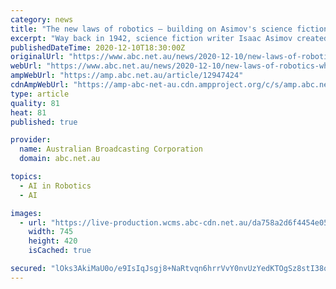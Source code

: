 ```yaml
---
category: news
title: "The new laws of robotics — building on Asimov's science fiction legacy in the age of AI"
excerpt: "Way back in 1942, science fiction writer Isaac Asimov created the Three Laws of Robotics. Now, an AI expert has expanded that list in a bid to ensure the robotics revolution works for humans, not against them."
publishedDateTime: 2020-12-10T18:30:00Z
originalUrl: "https://www.abc.net.au/news/2020-12-10/new-laws-of-robotics-what-they-mean-for-ai/12947424?section=technology"
webUrl: "https://www.abc.net.au/news/2020-12-10/new-laws-of-robotics-what-they-mean-for-ai/12947424?section=technology"
ampWebUrl: "https://amp.abc.net.au/article/12947424"
cdnAmpWebUrl: "https://amp-abc-net-au.cdn.ampproject.org/c/s/amp.abc.net.au/article/12947424"
type: article
quality: 81
heat: 81
published: true

provider:
  name: Australian Broadcasting Corporation
  domain: abc.net.au

topics:
  - AI in Robotics
  - AI

images:
  - url: "https://live-production.wcms.abc-cdn.net.au/da758a2d6f4454e05854a74f2abb1c4b?impolicy=wcms_crop_resize&cropH=420&cropW=745&xPos=0&yPos=229&width=862&height=485"
    width: 745
    height: 420
    isCached: true

secured: "lOks3AkiMaU0o/e9IsIqJsgj8+NaRtvqn6hrrVvY0nvUzYedKTOgSz8stI38q5h/B6mkb0EqVZF9Dgx7vqFzRtVZEcAw7gn7ax23Q0l37Tlt1rR1HtoNsks2glgTFuuJ0Lc4JBF18lc7NF9drRrH6/OmMDOInlMiiuDbrS2K0pkV81XZoNPz4hqZI1dqivGxpPBOas2BhLcp8s336Tsr1vPnssw1nQRcJH2ZHeCtq8W6xNLCNvpu9yIMxFKeGaMmtYhH9deQQ3dNxQ+1ACxmt1pIQZX8MqO+G1kl6E40QUP7X0SLr3z1eoP9sremcndatxyrzeag5n1eHh2GYsyNrMwgBx+noRYESTyc1kQQ23U=;iBs4CLV/gQyBIWhkFchA/g=="
---
```


